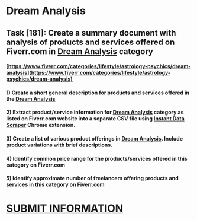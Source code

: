 # Dream Analysis
## Task [181]: Create a summary document with analysis of products and services offered on Fiverr.com in [Dream Analysis](https://www.fiverr.com/categories/lifestyle/astrology-psychics/dream-analysis) category
#### [https://www.fiverr.com/categories/lifestyle/astrology-psychics/dream-analysis](https://www.fiverr.com/categories/lifestyle/astrology-psychics/dream-analysis)
#### 1) Create a short general description for products and services offered in the [Dream Analysis](https://www.fiverr.com/categories/lifestyle/astrology-psychics/dream-analysis)
#### 2) Extract product/service information for [Dream Analysis](https://www.fiverr.com/categories/lifestyle/astrology-psychics/dream-analysis) category as listed on Fiverr.com website into a separate CSV file using [Instant Data Scraper](https://chrome.google.com/webstore/detail/instant-data-scraper/ofaokhiedipichpaobibbnahnkdoiiah) Chrome extension.
#### 3) Create a list of various product offerings in [Dream Analysis](https://www.fiverr.com/categories/lifestyle/astrology-psychics/dream-analysis). Include product variations with brief descriptions.
#### 4) Identify common price range for the products/services offered in this category on Fiverr.com
#### 5) Identify approximate number of freelancers offering products and services in this category on Fiverr.com

# [SUBMIT INFORMATION](https://forms.office.com/r/8AEKjkLxKG)
